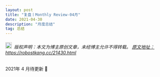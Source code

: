 ```yaml
---
layout: post
title: "复盘丨Monthly Review-04月"
date: 2021-04-30 
description: "月度总结"
tag: 总结
---   
```


<h6><img src="https://robotkang-1257995526.cos.ap-chengdu.myqcloud.com/icon/copyright.png" alt="copyright" style="display:inline;margin-bottom: -5px;" width="20" height="20"> 版权声明：本文为博主原创文章，未经博主允许不得转载。
<a target="_blank" href="https://robotkang.cc/21430.html">原文地址：https://robostkang.cc/21430.html </a>
</h6>                           

2021年 4 月待更新 🤞      

